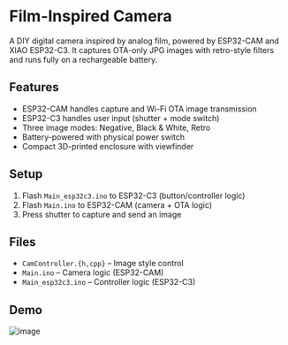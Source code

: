 # Film-Inspired Camera

A DIY digital camera inspired by analog film, powered by ESP32-CAM and XIAO ESP32-C3. It captures OTA-only JPG images with retro-style filters and runs fully on a rechargeable battery.

## Features
- ESP32-CAM handles capture and Wi-Fi OTA image transmission
- ESP32-C3 handles user input (shutter + mode switch)
- Three image modes: Negative, Black & White, Retro
- Battery-powered with physical power switch
- Compact 3D-printed enclosure with viewfinder

## Setup
1. Flash `Main_esp32c3.ino` to ESP32-C3 (button/controller logic)
2. Flash `Main.ino` to ESP32-CAM (camera + OTA logic)
3. Press shutter to capture and send an image

## Files
- `CamController.{h,cpp}` – Image style control
- `Main.ino` – Camera logic (ESP32-CAM)
- `Main_esp32c3.ino` – Controller logic (ESP32-C3)

## Demo
![image](https://github.com/user-attachments/assets/9e0f881e-a3b8-4785-aa5c-3e32b1f4505b)





